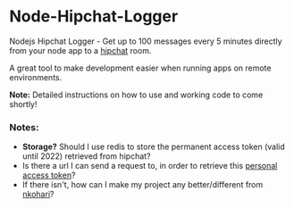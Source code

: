 <!--
  Title: Node-Hipchat-Logger
  Description: A nodejs app that lets you log directly from your node app to a hipchat room.
  Author: hyprstack
  -->

# Node-Hipchat-Logger
Nodejs Hipchat Logger - Get up to 100 messages every 5 minutes directly from your node app to a [hipchat](https://hipchat.com/) room.

A great tool to make development easier when running apps on remote environments.

__Note:__ Detailed instructions on how to use and working code to come shortly!

### Notes:

 - __Storage?__ Should I use redis to store the permanent access token (valid until 2022) retrieved from hipchat?   
 - Is there a url I can send a request to, in order to retrieve this [personal access token](https://developer.atlassian.com/hipchat/guide/hipchat-rest-api/api-access-tokens)?
 - If there isn't, how can I make my project any better/different from [nkohari](https://github.com/nkohari/node-hipchat)?
